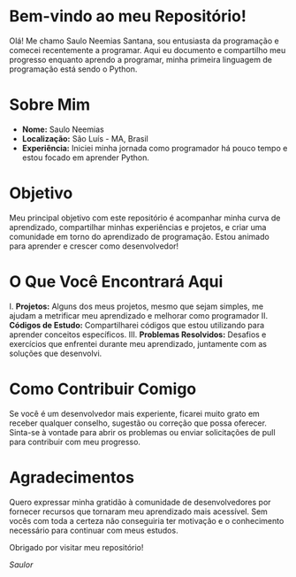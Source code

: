 # Bem-vindo ao meu Repositório!

Olá! Me chamo Saulo Neemias Santana, sou entusiasta da programação e comecei recentemente a programar.
Aqui eu documento e compartilho meu progresso enquanto aprendo a programar, minha primeira linguagem de programação está sendo o Python.

# Sobre Mim
- **Nome:** Saulo Neemias
- **Localização:** São Luís - MA, Brasil
- **Experiência:** Iniciei minha jornada como programador há pouco tempo e estou focado em aprender Python.

# Objetivo
Meu principal objetivo com este repositório é acompanhar minha curva de aprendizado, compartilhar minhas experiências e projetos, e criar uma comunidade em torno do aprendizado de programação.
Estou animado para aprender e crescer como desenvolvedor!

# O Que Você Encontrará Aqui
I. **Projetos:** Alguns dos meus projetos, mesmo que sejam simples, me ajudam a metrificar meu aprendizado e melhorar como programador
II. **Códigos de Estudo:** Compartilharei códigos que estou utilizando para aprender conceitos específicos.
III. **Problemas Resolvidos:** Desafios e exercícios que enfrentei durante meu aprendizado, juntamente com as soluções que desenvolvi.

# Como Contribuir Comigo
Se você é um desenvolvedor mais experiente, ficarei muito grato em receber qualquer conselho, sugestão ou correção que possa oferecer. Sinta-se à vontade para abrir os problemas ou enviar solicitações de pull para contribuir com meu progresso.

# Agradecimentos
Quero expressar minha gratidão à comunidade de desenvolvedores por fornecer recursos que tornaram meu aprendizado mais acessível. Sem vocês com toda a certeza não conseguiria ter motivação e o conhecimento necessário para continuar com meus estudos.

Obrigado por visitar meu repositório!

 *Saulor*
